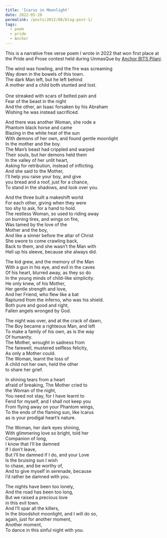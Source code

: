 ```yaml
---
title: 'Icarus in Moonlight'
date: 2022-05-20
permalink: /posts/2012/08/blog-post-1/
tags:
  - poem
  - pride
  - Anchor
---
```


This is a narrative free verse poem I wrote in 2022 that won first place at the Pride and Prose contest held during UnmasQue by [Anchor BITS Pilani](https://www.instagram.com/p/CeHKyO1vtt7/?img_index=1).

The wind was howling, and the fire was screaming<br>
Way down in the bowels of this town.<br>
The dark Man left, but he left behind<br>
A mother and a child both stunted and lost.<br>  
One streaked with scars of belted pain and<br>
Fear of the beast in the night<br>
And the other, an Isaac forsaken by his Abraham<br>
Wishing he was instead sacrificed.<br>

And there was another Woman, she rode a<br>
Phantom black horse and came<br>
Blazing in the white heat of the sun<br>
With demons of her own, and found gentle moonlight<br>
In the mother and the boy.<br>
The Man’s beast had crippled and warped<br>
Their souls, but her demons held them<br>
In the valley of her unlit heart,<br>
Asking for retribution, instead of inflicting.<br>
And she said to the Mother,<br>
I’ll help you raise your boy, and give<br> 
you bread and a roof, just for a chance,<br>
To stand in the shadows, and look over you.<br>

And the three built a makeshift world<br>
For each other, giving when they were<br>
too shy to ask, for a hand to hold.<br>
The restless Woman, so used to riding away <br>
on burning tires, and wings on fire,<br>
Was tamed by the love of the <br>
Mother and the boy,<br>
And like a sinner before the altar of Christ<br>
She swore to come crawling back,<br>
Back to them, and she wasn’t the Man with<br>
Hell up his sleeve, because she always did.<br>



The kid grew, and the memory of the Man<br>
With a gun in his eye, and evil in the caves<br>
Of his heart, blurred away, as they so do <br>
In the young minds of child-like simplicity.<br>
He only knew, of his Mother,<br>
Her gentle strength and love,<br>
And her Friend, who flew like a bat<br>
Raptured from the inferno, who was his shield.<br>
Both pure and good and right,<br>
Fallen angels wronged by God.<br>

The night was over, and at the crack of dawn,<br>
The Boy became a righteous Man, and left<br>
To make a family of his own, as is the way<br>
Of humanity. <br>
The Mother, wrought in sadness from <br>
The farewell, mustered selfless felicity,<br>
As only a Mother could.<br>
The Woman, learnt the loss of <br>
A child not her own, held the other <br>
to share her grief.<br>

In shining tears from a heart <br>
afraid of breaking, The Mother cried to <br>
the Woman of the night,<br>
You need not stay, for I have learnt to<br>
Fend for myself, and I shall not keep you<br>
From flying away on your Phantom wings, <br>
To the ends of the flaming sun, like Icarus<br>
as is your prodigal heart’s nature. <br>

The Woman, her dark eyes shining, <br>
With glimmering love so bright, told her <br>
Companion of long,<br>
I know that I’ll be damned<br>
If I don’t leave,<br>
But I’ll be damned if I do, and your Love <br>
Is the bruising sun I wish <br>
to chase, and be worthy of, <br>
And to give myself in serenade, because<br>
I’d rather be damned with you.<br>

The nights have been too lonely, <br>
And the road has been too long, <br>
But we raised a precious love <br>
in this evil town.<br>
And I’ll spar all the killers,<br>
In the bloodshot moonlight, and I will do so,<br>
again, just for another moment, <br>
Another moment,<br>
To dance in this sinful night with you.